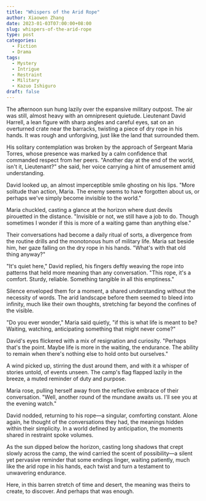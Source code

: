 ```yaml
---
title: "Whispers of the Arid Rope"
author: Xiaowen Zhang
date: 2023-01-03T07:00:00+08:00
slug: whispers-of-the-arid-rope
type: post
categories:
  - Fiction
  - Drama
tags:
  - Mystery
  - Intrigue
  - Restraint
  - Military
  - Kazuo Ishiguro
draft: false
---
```


The afternoon sun hung lazily over the expansive military outpost. The air was still, almost heavy with an omnipresent quietude. Lieutenant David Harrell, a lean figure with sharp angles and careful eyes, sat on an overturned crate near the barracks, twisting a piece of dry rope in his hands. It was rough and unforgiving, just like the land that surrounded them.

His solitary contemplation was broken by the approach of Sergeant Maria Torres, whose presence was marked by a calm confidence that commanded respect from her peers. "Another day at the end of the world, isn't it, Lieutenant?" she said, her voice carrying a hint of amusement amid understanding.

David looked up, an almost imperceptible smile ghosting on his lips. "More solitude than action, Maria. The enemy seems to have forgotten about us, or perhaps we've simply become invisible to the world."

Maria chuckled, casting a glance at the horizon where dust devils pirouetted in the distance. "Invisible or not, we still have a job to do. Though sometimes I wonder if this is more of a waiting game than anything else."

Their conversations had become a daily ritual of sorts, a divergence from the routine drills and the monotonous hum of military life. Maria sat beside him, her gaze falling on the dry rope in his hands. "What's with that old thing anyway?"

"It's quiet here," David replied, his fingers deftly weaving the rope into patterns that held more meaning than any conversation. "This rope, it's a comfort. Sturdy, reliable. Something tangible in all this emptiness."

Silence enveloped them for a moment, a shared understanding without the necessity of words. The arid landscape before them seemed to bleed into infinity, much like their own thoughts, stretching far beyond the confines of the visible.

"Do you ever wonder," Maria said quietly, "if this is what life is meant to be? Waiting, watching, anticipating something that might never come?"

David's eyes flickered with a mix of resignation and curiosity. "Perhaps that's the point. Maybe life is more in the waiting, the endurance. The ability to remain when there's nothing else to hold onto but ourselves."

A wind picked up, stirring the dust around them, and with it a whisper of stories untold, of events unseen. The camp's flag flapped lazily in the breeze, a muted reminder of duty and purpose.

Maria rose, pulling herself away from the reflective embrace of their conversation. "Well, another round of the mundane awaits us. I'll see you at the evening watch."

David nodded, returning to his rope—a singular, comforting constant. Alone again, he thought of the conversations they had, the meanings hidden within their simplicity. In a world defined by anticipation, the moments shared in restraint spoke volumes.

As the sun dipped below the horizon, casting long shadows that crept slowly across the camp, the wind carried the scent of possibility—a silent yet pervasive reminder that some endings linger, waiting patiently, much like the arid rope in his hands, each twist and turn a testament to unwavering endurance.

Here, in this barren stretch of time and desert, the meaning was theirs to create, to discover. And perhaps that was enough.